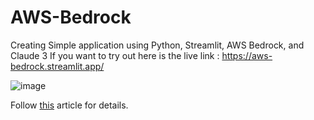 # AWS-Bedrock
Creating Simple application using Python, Streamlit, AWS Bedrock, and Claude 3
If you want to try out here is the live link : https://aws-bedrock.streamlit.app/

![image](https://github.com/user-attachments/assets/92650d56-876b-4b72-9cf1-0d9c13e9e9c3)

Follow [this](https://saugatbhattarai.com.np/how-to-build-the-simple-chatapp-using-amazon-bedrock-langchain-and-streamlit/) article for details.



